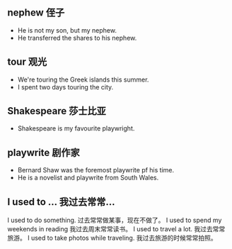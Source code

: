 ## nephew 侄子
* He is not my son, but my nephew.
* He transferred the shares to his nephew.

## tour 观光
* We're touring the Greek islands this summer.
* I spent two days touring the city.

## Shakespeare 莎士比亚
* Shakespeare is my favourite playwright.

## playwrite 剧作家
* Bernard Shaw was the foremost playwrite pf his time.
* He is a novelist and playwrite from South Wales.

## I used to ... 我过去常常...
I used to do something. 过去常常做某事，现在不做了。
I used to spend my weekends in reading 我过去周末常常读书。
I used to travel a lot. 我过去常常旅游。
I used to take photos while traveling. 我过去旅游的时候常常拍照。
